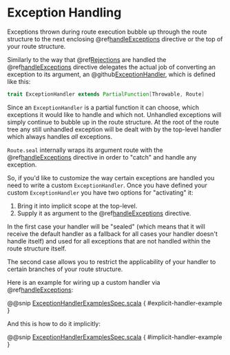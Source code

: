 <a id="exception-handling-scala"></a>
# Exception Handling

Exceptions thrown during route execution bubble up through the route structure to the next enclosing
@ref[handleExceptions](directives/execution-directives/handleExceptions.md#handleexceptions) directive or the top of your route structure.

Similarly to the way that @ref[Rejections](rejections.md#rejections-scala) are handled the @ref[handleExceptions](directives/execution-directives/handleExceptions.md#handleexceptions) directive delegates the actual job
of converting an exception to its argument, an @github[ExceptionHandler](/akka-http/src/main/scala/akka/http/scaladsl/server/ExceptionHandler.scala), which is defined like this:

```scala
trait ExceptionHandler extends PartialFunction[Throwable, Route]
```

Since an `ExceptionHandler` is a partial function it can choose, which exceptions it would like to handle and
which not. Unhandled exceptions will simply continue to bubble up in the route structure.
At the root of the route tree any still unhandled exception will be dealt with by the top-level handler which always
handles *all* exceptions.

`Route.seal` internally wraps its argument route with the @ref[handleExceptions](directives/execution-directives/handleExceptions.md#handleexceptions) directive in order to "catch" and
handle any exception.

So, if you'd like to customize the way certain exceptions are handled you need to write a custom `ExceptionHandler`.
Once you have defined your custom `ExceptionHandler` you have two options for "activating" it:

 1. Bring it into implicit scope at the top-level.
 2. Supply it as argument to the @ref[handleExceptions](directives/execution-directives/handleExceptions.md#handleexceptions) directive.

In the first case your handler will be "sealed" (which means that it will receive the default handler as a fallback for
all cases your handler doesn't handle itself) and used for all exceptions that are not handled within the route
structure itself.

The second case allows you to restrict the applicability of your handler to certain branches of your route structure.

Here is an example for wiring up a custom handler via @ref[handleExceptions](directives/execution-directives/handleExceptions.md#handleexceptions):

@@snip [ExceptionHandlerExamplesSpec.scala](../../../../../test/scala/docs/http/scaladsl/server/ExceptionHandlerExamplesSpec.scala) { #explicit-handler-example }

And this is how to do it implicitly:

@@snip [ExceptionHandlerExamplesSpec.scala](../../../../../test/scala/docs/http/scaladsl/server/ExceptionHandlerExamplesSpec.scala) { #implicit-handler-example }
